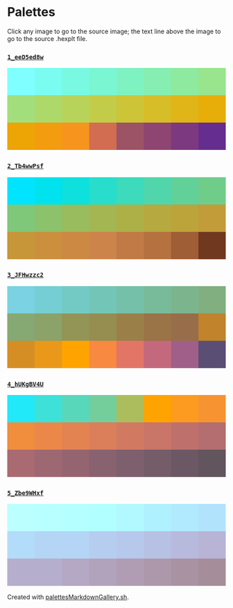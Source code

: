 # Palettes

Click any image to go to the source image; the text line above the image to go to the source .hexplt file.

### [`1_eeD5ed8w`](1_eeD5ed8w.hexplt)

[ ![1_eeD5ed8w.png](1_eeD5ed8w.png) ](1_eeD5ed8w.png)

### [`2_Tb4wwPsf`](2_Tb4wwPsf.hexplt)

[ ![2_Tb4wwPsf.png](2_Tb4wwPsf.png) ](2_Tb4wwPsf.png)

### [`3_JFHwzzc2`](3_JFHwzzc2.hexplt)

[ ![3_JFHwzzc2.png](3_JFHwzzc2.png) ](3_JFHwzzc2.png)

### [`4_hUKgBV4U`](4_hUKgBV4U.hexplt)

[ ![4_hUKgBV4U.png](4_hUKgBV4U.png) ](4_hUKgBV4U.png)

### [`5_Zbe9WHxf`](5_Zbe9WHxf.hexplt)

[ ![5_Zbe9WHxf.png](5_Zbe9WHxf.png) ](5_Zbe9WHxf.png)

Created with [palettesMarkdownGallery.sh](https://github.com/earthbound19/_ebDev/blob/master/scripts/imgAndVideo/palettesMarkdownGallery.sh).